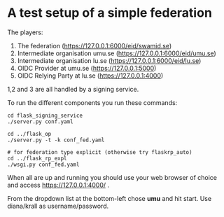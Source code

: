 # A test setup of a simple federation

The players:

1) The federation (https://127.0.0.1:6000/eid/swamid.se)
2) Intermediate organisation umu.se (https://127.0.0.1:6000/eid/umu.se) 
3) Intermediate organisation lu.se (https://127.0.0.1:6000/eid/lu.se)
4) OIDC Provider at umu.se (https://127.0.0.1:5000)
5) OIDC Relying Party at lu.se (https://127.0.0.1:4000)

1,2 and 3 are all handled by a signing service.

To run the different components you run these commands:

````
cd flask_signing_service 
./server.py conf.yaml

cd ../flask_op
./server.py -t -k conf_fed.yaml

# for federation type explicit (otherwise try flaskrp_auto)
cd ../flask_rp_expl
./wsgi.py conf_fed.yaml
````

When all are up and running you should use your web browser of choice 
and access https://127.0.0.1:4000/ .

From the dropdown list at the bottom-left chose **umu** and hit start.
Use diana/krall as username/password.
